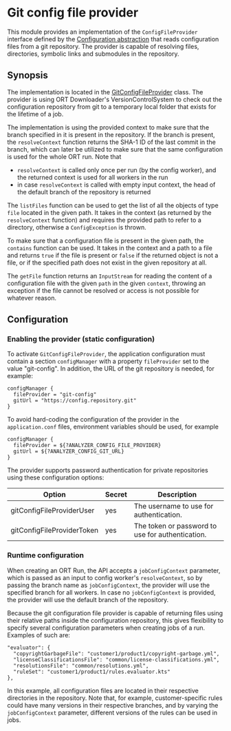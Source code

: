 # Git config file provider

This module provides an implementation of the `ConfigFileProvider` interface defined by the [Configuration abstraction](../README.md) that reads configuration files from a git repository.
The provider is capable of resolving files, directories, symbolic links and submodules in the repository.

## Synopsis

The implementation is located in the [GitConfigFileProvider](src/main/kotlin/GitConfigFileProvider.kt) class.
The provider is using ORT Downloader's VersionControlSystem to check out the configuration repository from git to a temporary local folder that exists for the lifetime of a job.

The implementation is using the provided context to make sure that the branch specified in it is present in the repository.
If the branch is present, the `resolveContext` function returns the SHA-1 ID of the last commit in the branch, which can later be utilized to make sure that the same configuration is used for the whole ORT run.
Note that
- `resolveContext` is called only once per run (by the config worker), and the returned context is used for all workers in the run
- in case `resolveContext` is called with empty input context, the head of the default branch of the repository is returned

The `listFiles` function can be used to get the list of all the objects of type `file` located in the given path.
It takes in the context (as returned by the `resolveContext` function) and requires the provided path to refer to a directory, otherwise a `ConfigException` is thrown.

To make sure that a configuration file is present in the given path, the `contains` function can be used.
It takes in the context and a path to a file and returns `true` if the file is present or `false` if the returned object is not a file, or if the specified path does not exist in the given repository at all.

The `getFile` function returns an `InputStream` for reading the content of a configuration file with the given `path` in the given `context`, throwing an exception if the file cannot be resolved or access is not possible for whatever reason.

## Configuration

### Enabling the provider (static configuration)

To activate `GitConfigFileProvider`, the application configuration must contain a section `configManager` with a property `fileProvider` set to the value "git-config".
In addition, the URL of the git repository is needed, for example:

```
configManager {
  fileProvider = "git-config"
  gitUrl = "https://config.repository.git"
}
```
To avoid hard-coding the configuration of the provider in the `application.conf` files, environment variables should be used, for example
```
configManager {
  fileProvider = ${?ANALYZER_CONFIG_FILE_PROVIDER}
  gitUrl = ${?ANALYZER_CONFIG_GIT_URL}
}
```

The provider supports password authentication for private repositories using these configuration options:

| Option                     | Secret | Description                                      |
|----------------------------|--------|--------------------------------------------------|
| gitConfigFileProviderUser  | yes    | The username to use for authentication.          |
| gitConfigFileProviderToken | yes    | The token or password to use for authentication. |

### Runtime configuration

When creating an ORT Run, the API accepts a `jobConfigContext` parameter, which is passed as an input to config worker's `resolveContext`,
so by passing the branch name as `jobConfigContext`, the provider will use the specified branch for all workers.
In case no `jobConfigContext` is provided, the provider will use the default branch of the repository.

Because the git configuration file provider is capable of returning files using their relative paths inside the configuration repository, this gives flexibility to specify several configuration parameters when creating jobs of a run. Examples of such are:

```
"evaluator": {
  "copyrightGarbageFile": "customer1/product1/copyright-garbage.yml",
  "licenseClassificationsFile": "common/license-classifications.yml",
  "resolutionsFile": "common/resolutions.yml",
  "ruleSet": "customer1/product1/rules.evaluator.kts"
},
```

In this example, all configuration files are located in their respective directories in the repository.
Note that, for example, customer-specific rules could have many versions in their respective branches, and by varying the `jobConfigContext` parameter, different versions of the rules can be used in jobs.